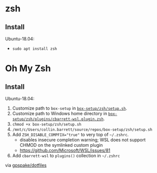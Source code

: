 # zsh

## Install

Ubuntu-18.04:
 - `sudo apt install zsh`

# Oh My Zsh

## Install

Ubuntu-18.04:
 1. Customize path to `box-setup` in [`box-setup/zsh/setup.sh`](https://github.com/collinbarrett/box-setup/blob/master/zsh/setup.sh).
 2. Customize path to Windows home directory in [`box-setup/zsh/plugins/cbarrett-wsl.plugin.zsh`](https://github.com/collinbarrett/box-setup/blob/master/zsh/plugins/cbarrett-wsl.plugin.zsh).
 3. `chmod +x box-setup/zsh/setup.sh`
 4. `/mnt/c/Users/collin.barrett/source/repos/box-setup/zsh/setup.sh`
 5. Add `ZSH_DISABLE_COMPFIX="true"` to very top of `~/.zshrc`.
    - disables insecure completion warning; WSL does not support CHMOD on the symlinked custom plugin
    - https://github.com/Microsoft/WSL/issues/81
 6. Add `cbarrett-wsl` to `plugins()` collection in `~/.zshrc`
 
via [gpspake/dotfiles](https://github.com/gpspake/dotfiles)
